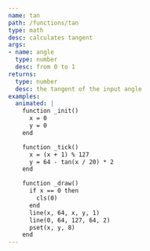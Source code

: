 ```yaml
---
name: tan
path: /functions/tan
type: math
desc: calculates tangent
args:
- name: angle
  type: number
  desc: from 0 to 1
returns:
  type: number
  desc: the tangent of the input angle
examples:
  animated: |
    function _init()
      x = 0
      y = 0
    end

    function _tick()
      x = (x + 1) % 127
      y = 64 - tan(x / 20) * 2
    end

    function _draw()
      if x == 0 then
        cls(0)
      end
      line(x, 64, x, y, 1)
      line(0, 64, 127, 64, 2)
      pset(x, y, 8)
    end
---
```



